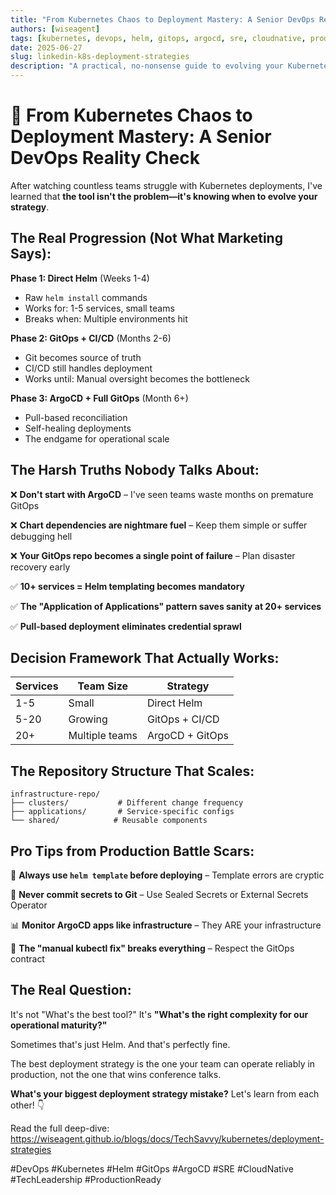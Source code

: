 ```yaml
---
title: "From Kubernetes Chaos to Deployment Mastery: A Senior DevOps Reality Check"
authors: [wiseagent]
tags: [kubernetes, devops, helm, gitops, argocd, sre, cloudnative, production, leadership]
date: 2025-06-27
slug: linkedin-k8s-deployment-strategies
description: "A practical, no-nonsense guide to evolving your Kubernetes deployment strategy—from Helm to GitOps to ArgoCD—based on real-world DevOps experience."
---
```


# 🎯 From Kubernetes Chaos to Deployment Mastery: A Senior DevOps Reality Check

After watching countless teams struggle with Kubernetes deployments, I've learned that **the tool isn't the problem—it's knowing when to evolve your strategy**.

## The Real Progression (Not What Marketing Says):

**Phase 1: Direct Helm** (Weeks 1-4)
- Raw `helm install` commands
- Works for: 1-5 services, small teams
- Breaks when: Multiple environments hit

**Phase 2: GitOps + CI/CD** (Months 2-6) 
- Git becomes source of truth
- CI/CD still handles deployment
- Works until: Manual oversight becomes the bottleneck

**Phase 3: ArgoCD + Full GitOps** (Month 6+)
- Pull-based reconciliation
- Self-healing deployments
- The endgame for operational scale

## The Harsh Truths Nobody Talks About:

❌ **Don't start with ArgoCD** – I've seen teams waste months on premature GitOps

❌ **Chart dependencies are nightmare fuel** – Keep them simple or suffer debugging hell

❌ **Your GitOps repo becomes a single point of failure** – Plan disaster recovery early

✅ **10+ services = Helm templating becomes mandatory**

✅ **The "Application of Applications" pattern saves sanity at 20+ services**

✅ **Pull-based deployment eliminates credential sprawl**

## Decision Framework That Actually Works:

| Services | Team Size | Strategy |
|----------|-----------|----------|
| 1-5 | Small | Direct Helm |
| 5-20 | Growing | GitOps + CI/CD |
| 20+ | Multiple teams | ArgoCD + GitOps |

## The Repository Structure That Scales:
```
infrastructure-repo/
├── clusters/           # Different change frequency
├── applications/       # Service-specific configs  
└── shared/            # Reusable components
```

## Pro Tips from Production Battle Scars:

🔧 **Always use `helm template` before deploying** – Template errors are cryptic

🔐 **Never commit secrets to Git** – Use Sealed Secrets or External Secrets Operator

📊 **Monitor ArgoCD apps like infrastructure** – They ARE your infrastructure

🚨 **The "manual kubectl fix" breaks everything** – Respect the GitOps contract

## The Real Question:
It's not "What's the best tool?" It's **"What's the right complexity for our operational maturity?"**

Sometimes that's just Helm. And that's perfectly fine.

The best deployment strategy is the one your team can operate reliably in production, not the one that wins conference talks.

**What's your biggest deployment strategy mistake?** Let's learn from each other! 👇

Read the full deep-dive: https://wiseagent.github.io/blogs/docs/TechSavvy/kubernetes/deployment-strategies

 #DevOps #Kubernetes #Helm #GitOps #ArgoCD #SRE #CloudNative #TechLeadership #ProductionReady